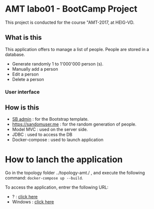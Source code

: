 # AMT labo01 - BootCamp Project

This project is conducted for the course "AMT-2017, at HEIG-VD.

## What is this
This application offers to manage a list of people. People are stored in a database.

* Generate randomly 1 to 1'000'000 person (s).
* Manually add a person
* Edit a person
* Delete a person

### User interface

## How is this
  * <a href="https://startbootstrap.com/template-overviews/sb-admin/">SB admin</a> : for the Bootstrap template.
  * <a href="https://randomuser.me/api/?inc=gender,name,dob,email,phone&results=">https://sandomuser.me</a> : for the random
 generation of people.
  * Model MVC : used on the server side.
  * JDBC : used to access the DB
  * Docker-compose : used to launch application
  
# How to lanch the application
Go in the topology folder ../topology-amt./ , and execute the following command: ```docker-compose up --build```.

To access the application, entrer the following URL: 
* ?  : <a href="http://localhost:9090/AMTPeopleManager-1.0-SNAPSHOT/people-list">click here</a>
* Windows : <a href="http://192.168.99.100:9190/AMTPeopleManager-1.0-SNAPSHOT/people-list">click here</a>



